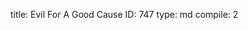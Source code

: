 title:          Evil For A Good Cause
ID:             747
type:           md
compile:        2



 

